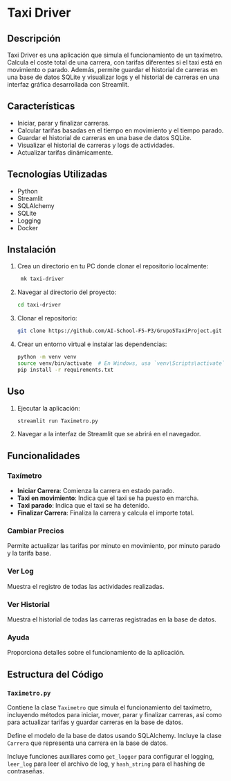 # Taxi Driver

## Descripción

Taxi Driver es una aplicación que simula el funcionamiento de un taxímetro. Calcula el coste total de una carrera, con tarifas diferentes si el taxi está en movimiento o parado. Además, permite guardar el historial de carreras en una base de datos SQLite y visualizar logs y el historial de carreras en una interfaz gráfica desarrollada con Streamlit.

## Características

- Iniciar, parar y finalizar carreras.
- Calcular tarifas basadas en el tiempo en movimiento y el tiempo parado.
- Guardar el historial de carreras en una base de datos SQLite.
- Visualizar el historial de carreras y logs de actividades.
- Actualizar tarifas dinámicamente.

## Tecnologías Utilizadas

- Python
- Streamlit
- SQLAlchemy
- SQLite
- Logging
- Docker

## Instalación

1. Crea un directorio en tu PC donde clonar el repositorio localmente:
   ```sh
    mk taxi-driver
   ```
2. Navegar al directorio del proyecto:
    ```sh
    cd taxi-driver
    ```
3. Clonar el repositorio:
    ```sh
    git clone https://github.com/AI-School-F5-P3/Grupo5TaxiProject.git
    ```
4. Crear un entorno virtual e instalar las dependencias:
    ```sh
    python -m venv venv
    source venv/bin/activate  # En Windows, usa `venv\Scripts\activate`
    pip install -r requirements.txt
    ```

## Uso

1. Ejecutar la aplicación:
    ```sh
    streamlit run Taximetro.py
    ```
2. Navegar a la interfaz de Streamlit que se abrirá en el navegador.

## Funcionalidades

### Taxímetro

- **Iniciar Carrera**: Comienza la carrera en estado parado.
- **Taxi en movimiento**: Indica que el taxi se ha puesto en marcha.
- **Taxi parado**: Indica que el taxi se ha detenido.
- **Finalizar Carrera**: Finaliza la carrera y calcula el importe total.

### Cambiar Precios

Permite actualizar las tarifas por minuto en movimiento, por minuto parado y la tarifa base.

### Ver Log

Muestra el registro de todas las actividades realizadas.

### Ver Historial

Muestra el historial de todas las carreras registradas en la base de datos.

### Ayuda

Proporciona detalles sobre el funcionamiento de la aplicación.

## Estructura del Código

### `Taximetro.py`

Contiene la clase `Taximetro` que simula el funcionamiento del taxímetro, incluyendo métodos para iniciar, mover, parar y finalizar carreras, así como para actualizar tarifas y guardar carreras en la base de datos.

Define el modelo de la base de datos usando SQLAlchemy. Incluye la clase `Carrera` que representa una carrera en la base de datos.

Incluye funciones auxiliares como `get_logger` para configurar el logging, `leer_log` para leer el archivo de log, y `hash_string` para el hashing de contraseñas.
